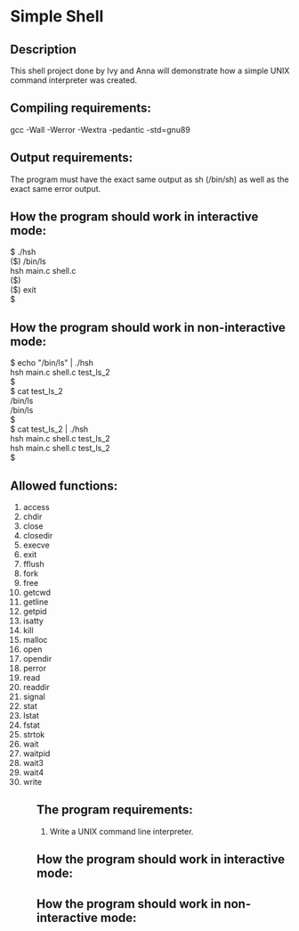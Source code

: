 <h1>Simple Shell</h1>
<h2>Description</h2>
<p>This shell project done by Ivy and Anna will demonstrate how a simple UNIX command interpreter was created.</p>
<h2>Compiling requirements:</h2>
<p>gcc -Wall -Werror -Wextra -pedantic -std=gnu89</p>
<h2>Output requirements:</h2>
<p>The program must have the exact same output as sh (/bin/sh) as well as the exact same error output.</p>
<h2>How the program should work in interactive mode:</h2>
<p>$ ./hsh<br>
($) /bin/ls<br>
hsh main.c shell.c<br>
($)<br>
($) exit<br>
$<br>
</p>
<h2>How the program should work in non-interactive mode:</h2>
<p>$ echo "/bin/ls" | ./hsh<br>
hsh main.c shell.c test_ls_2<br>
$<br>
$ cat test_ls_2<br>
/bin/ls<br>
/bin/ls<br>
$<br>
$ cat test_ls_2 | ./hsh<br>
hsh main.c shell.c test_ls_2<br>
hsh main.c shell.c test_ls_2<br>
$<br>
</p>
<h2>Allowed functions:</h2>
<ol>
<li>access</li>
<li>chdir</li>
<li>close</li>
<li>closedir</li>
<li>execve</li>
<li>exit</li>
<li>fflush</li>
<li>fork</li>
<li>free</li>
<li>getcwd</li>
<li>getline</li>
<li>getpid</li>
<li>isatty</li>
<li>kill</li>
<li>malloc</li>
<li>open</li>
<li>opendir</li>
<li>perror</li>
<li>read</li>
<li>readdir</li>
<li>signal</li>
<li>stat</li>
<li>lstat</li>
<li>fstat</li>
<li>strtok</li>
<li>wait</li>
<li>waitpid</li>
<li>wait3</li>
<li>wait4</li>
<li>write</li>
<ol>
<h2>The program requirements:</h2>
<ol>
<li>Write a UNIX command line interpreter.</li>
</ol>
<h2>How the program should work in interactive mode:</h2>
<h2>How the program should work in non-interactive mode:</h2>

